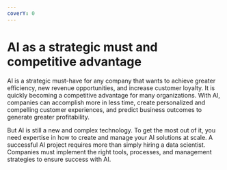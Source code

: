 ```yaml
---
coverY: 0
---
```


# AI as a strategic must and competitive advantage

AI is a strategic must-have for any company that wants to achieve greater efficiency, new revenue opportunities, and increase customer loyalty. It is quickly becoming a competitive advantage for many organizations. With AI, companies can accomplish more in less time, create personalized and compelling customer experiences, and predict business outcomes to generate greater profitability.

But AI is still a new and complex technology. To get the most out of it, you need expertise in how to create and manage your AI solutions at scale. A successful AI project requires more than simply hiring a data scientist. Companies must implement the right tools, processes, and management strategies to ensure success with AI.
